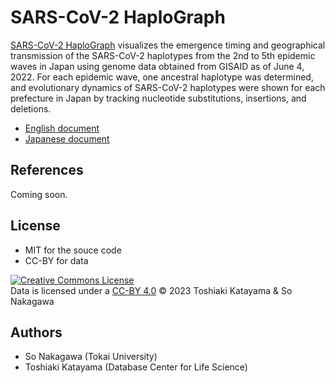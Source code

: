 # SARS-CoV-2 HaploGraph

[SARS-CoV-2 HaploGraph](https://ktym.github.io/covid19/) visualizes the emergence timing and geographical transmission of the SARS-CoV-2 haplotypes from the 2nd to 5th epidemic waves in Japan using genome data obtained from GISAID as of June 4, 2022. For each epidemic wave, one ancestral haplotype was determined, and evolutionary dynamics of SARS-CoV-2 haplotypes were shown for each prefecture in Japan by tracking nucleotide substitutions, insertions, and deletions.

* [English document](https://ktym.github.io/covid19/help-en)
* [Japanese document](https://ktym.github.io/covid19/help-ja)

## References

Coming soon.

## License

* MIT for the souce code
* CC-BY for data

<a rel="license" href="http://creativecommons.org/licenses/by/4.0/"><img alt="Creative Commons License" style="border-width:0" src="https://i.creativecommons.org/l/by/4.0/88x31.png" /></a><br />Data is licensed under a <a rel="license" href="http://creativecommons.org/licenses/by/4.0/">CC-BY 4.0</a> &copy; 2023 Toshiaki Katayama & So Nakagawa

## Authors

* So Nakagawa (Tokai University)
* Toshiaki Katayama (Database Center for Life Science)

